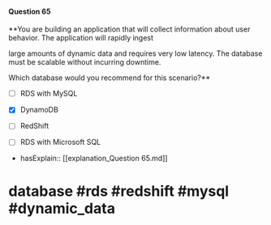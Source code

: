 #### Question  65

**You are building an application that will collect information about user behavior. The application will rapidly ingest

large amounts of dynamic data and requires very low latency. The database must be scalable without incurring downtime.

Which database would you recommend for this scenario?**

- [ ] RDS with MySQL

- [x] DynamoDB

- [ ] RedShift

- [ ] RDS with Microsoft SQL

- hasExplain:: [[explanation_Question  65.md]]

# database #rds #redshift #mysql #dynamic_data
